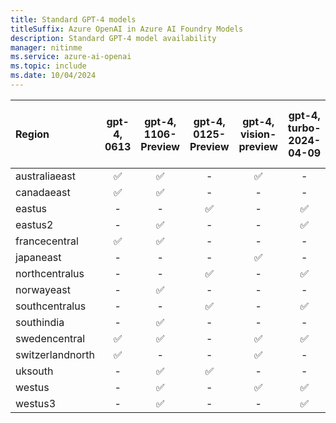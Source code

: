 ```yaml
---
title: Standard GPT-4 models
titleSuffix: Azure OpenAI in Azure AI Foundry Models
description: Standard GPT-4 model availability
manager: nitinme
ms.service: azure-ai-openai
ms.topic: include
ms.date: 10/04/2024
---
```


| **Region**   | **gpt-4**, **0613**   | **gpt-4**, **1106-Preview**   | **gpt-4**, **0125-Preview**   | **gpt-4**, **vision-preview**   | **gpt-4**, **turbo-2024-04-09**   | **gpt-4o**, **2024-05-13**   | **gpt-4o**, **2024-08-06**   | **gpt-4o-mini**, **2024-07-18**   | **gpt-4-32k**, **0613**   |
|:-----------------|:-------------------:|:---------------------------:|:---------------------------:|:-----------------------------:|:-------------------------------:|:--------------------------:|:--------------------------:|:-------------------------------:|:-----------------------:|
| australiaeast    | ✅                | ✅                        | -                       | ✅                          | -                           | -                      | -                      | -                           | ✅                    |
| canadaeast       | ✅                | ✅                        | -                       | -                         | -                           | -                      | -                      | -                           | ✅                    |
| eastus           | -               | -                       | ✅                        | -                         | ✅                            | ✅                       | ✅                       | ✅                            | -                   |
| eastus2          | -               | ✅                        | -                       | -                         | ✅                            | ✅                       | ✅                       | ✅                            | -                   |
| francecentral    | ✅                | ✅                        | -                       | -                         | -                           | -                      | -                      | -                           | ✅                    |
| japaneast        | -               | -                       | -                       | ✅                          | -                           | -                      | -                      | -                           | -                   |
| northcentralus   | -               | -                       | ✅                        | -                         | ✅                            | ✅                       | ✅                       | ✅                            | -                   |
| norwayeast       | -               | ✅                        | -                       | -                         | -                           | -                      | -                      | -                           | -                   |
| southcentralus   | -               | -                       | ✅                        | -                         | ✅                            | ✅                       | ✅                       | ✅                            | -                   |
| southindia       | -               | ✅                        | -                       | -                         | -                           | -                      | -                      | -                           | -                   |
| swedencentral    | ✅                | ✅                        | -                       | ✅                          | ✅                            | ✅                       | ✅                       | ✅                            | ✅                    |
| switzerlandnorth | ✅                | -                       | -                       | ✅                          | -                           | -                      | -                      | -                           | ✅                    |
| uksouth          | -               | ✅                        | ✅                        | -                         | -                           | -                      | -                      | -                           | -                   |
| westus           | -               | ✅                        | -                       | ✅                          | ✅                            | ✅                       | ✅                       | ✅                            | -                   |
| westus3          | -               | ✅                        | -                       | -                         | ✅                            | ✅                       | ✅                       | ✅                            | -                   |
